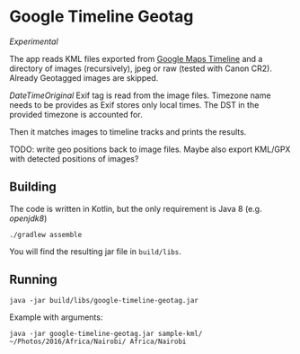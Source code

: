 # Google Timeline Geotag

*Experimental*

The app reads KML files exported from [Google Maps Timeline](https://www.google.com/maps/timeline) 
and a directory of images (recursively), jpeg or raw (tested with Canon CR2). 
Already Geotagged images are skipped.

*DateTimeOriginal* Exif tag is read from the image files. Timezone name needs to be
provides as Exif stores only local times. The DST in the provided timezone is accounted for.

Then it matches images to timeline tracks and prints the results.

TODO: write geo positions back to image files.
Maybe also export KML/GPX with detected positions of images?

## Building

The code is written in Kotlin, but the only requirement is Java 8 (e.g. *openjdk8*)

`./gradlew assemble`

You will find the resulting jar file in `build/libs`.

## Running

`java -jar build/libs/google-timeline-geotag.jar`

Example with arguments:

`java -jar google-timeline-geotag.jar sample-kml/ ~/Photos/2016/Africa/Nairobi/ Africa/Nairobi`
